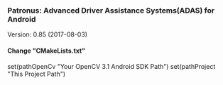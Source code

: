 ### Patronus: Advanced Driver Assistance Systems(ADAS) for Android

Version: 0.85 (2017-08-03)


#### Change "CMakeLists.txt"
set(pathOpenCv "Your OpenCV 3.1 Android SDK Path")
set(pathProject "This Project Path")